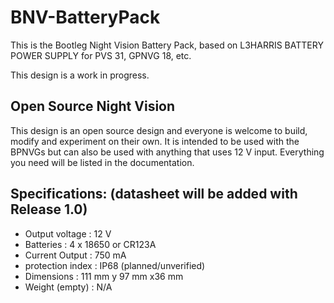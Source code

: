 # BNV-BatteryPack

This is the Bootleg Night Vision Battery Pack, based on L3HARRIS BATTERY POWER SUPPLY for PVS 31, GPNVG 18, etc.

This design is a work in progress.

## Open Source Night Vision

This design is an open source design and everyone is welcome to build, modify and experiment on their own. It is intended to be used with the BPNVGs but can also be used with anything that uses 12 V input. Everything you need will be listed in the documentation.

## Specifications: (datasheet will be added with Release 1.0)

- Output voltage      : 12 V
- Batteries           : 4 x 18650 or CR123A
- Current Output      : 750 mA
- protection index    : IP68 (planned/unverified)
- Dimensions          : 111 mm y 97 mm x36 mm
- Weight (empty)      : N/A
